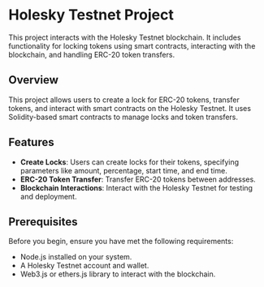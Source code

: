 # Holesky Testnet Project

This project interacts with the Holesky Testnet blockchain. It includes functionality for locking tokens using smart contracts, interacting with the blockchain, and handling ERC-20 token transfers.

## Overview

This project allows users to create a lock for ERC-20 tokens, transfer tokens, and interact with smart contracts on the Holesky Testnet. It uses Solidity-based smart contracts to manage locks and token transfers.

## Features

- **Create Locks**: Users can create locks for their tokens, specifying parameters like amount, percentage, start time, and end time.
- **ERC-20 Token Transfer**: Transfer ERC-20 tokens between addresses.
- **Blockchain Interactions**: Interact with the Holesky Testnet for testing and deployment.

## Prerequisites

Before you begin, ensure you have met the following requirements:

- Node.js installed on your system.
- A Holesky Testnet account and wallet.
- Web3.js or ethers.js library to interact with the blockchain.


